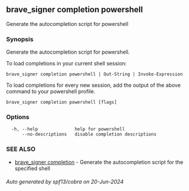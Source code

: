 ## brave_signer completion powershell

Generate the autocompletion script for powershell

### Synopsis

Generate the autocompletion script for powershell.

To load completions in your current shell session:

	brave_signer completion powershell | Out-String | Invoke-Expression

To load completions for every new session, add the output of the above command
to your powershell profile.


```
brave_signer completion powershell [flags]
```

### Options

```
  -h, --help              help for powershell
      --no-descriptions   disable completion descriptions
```

### SEE ALSO

* [brave_signer completion](brave_signer_completion.md)	 - Generate the autocompletion script for the specified shell

###### Auto generated by spf13/cobra on 20-Jun-2024
